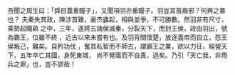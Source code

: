吾聞之周生曰：「舜目蓋重瞳子」，又聞項羽亦重瞳子。羽豈其苗裔邪？何興之暴也？
夫秦失其政，陳涉首難，豪杰蠭起，相與並爭，不可勝數。然羽非有尺寸，乘勢起隴畝
之中，三年，遂將五諸侯滅秦，分裂天下，而封王侯，政由羽出，號為霸王，位雖不終
，近古以來未嘗有也。及羽背關懷楚，放逐義帝而自立，怨王侯叛己，難矣。自矜功伐
，奮其私智而不師古，謂霸王之業，欲以力征，經營天下，五年卒亡其國，身死東城，
尚不覺寤而不自責，過矣。乃引「天亡我，非用兵之罪」也，豈不謬哉！

